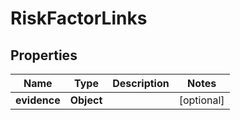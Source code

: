 

# RiskFactorLinks


## Properties

| Name | Type | Description | Notes |
|------------ | ------------- | ------------- | -------------|
|**evidence** | **Object** |  |  [optional] |



